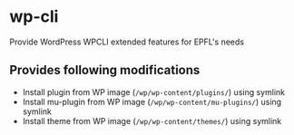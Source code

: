 # wp-cli
Provide WordPress WPCLI extended features for EPFL's needs

## Provides following modifications

- Install plugin from WP image (`/wp/wp-content/plugins/`) using symlink
- Install mu-plugin from WP image (`/wp/wp-content/mu-plugins/`) using symlink
- Install theme from WP image (`/wp/wp-content/themes/`) using symlink

